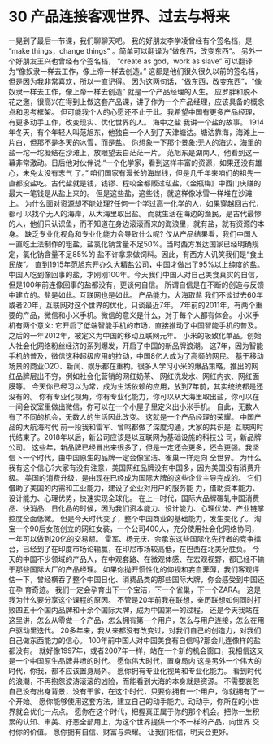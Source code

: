# 30 产品连接客观世界、过去与将来

一晃到了最后一节课，我们聊聊天吧。
我的好朋友李学凌曾经有个签名档，是 “make things，change things” 。简单可以翻译为“做东西，改变东西”。 另外一个好朋友王兴也曾经有个签名档， “create as god，work as slave” 可以翻译为“像奴隶一样去工作，像上帝一样去创造。” 这都是他们很久很久以前的签名档，但是因为我非常喜欢，所以一直记得。 因为这两句话，“做东西，改变东西”，“像奴隶一样去工作，像上帝一样去创造” 就是一个产品经理的人生。 应罗胖和脱不花之邀，很高兴在得到上做这套产品课，讲了作为一个产品经理，应该具备的概念点和思考框架。 但可能我个人的心愿还不止于此。我希望中国有更多产品经理，有更多动手工作，改变现实、优化世界的人。
海中之盐
我讲一个盐的故事。 1914年冬天，有个年轻人叫范旭东，他独自一个人到了天津塘沽。塘沽靠海，海滩上一片白，但那不是冬天的冰雪，而是盐。 你想象一下那个景象:无人的海边，海里的盐一坨一坨凝结在沙滩上，放眼望去白茫茫一片。 范旭东是湖南人，他看到这一幕非常激动。日后他对伙伴说:“一个化学家，看到这样丰富的资源，如果还没有雄心，未免太没有志气 了。” 咱们国家有漫长的海岸线，但是几千年来咱们的祖先一直都没盐吃。古代盐就是钱，钱镠、程咬金都贩过私盐，《金瓶梅》中西门庆赚的 最大一笔钱是从盐上来的。
但是这些盐，这些钱，就这样像冰雪一样堆在沙滩上。 为什么面对资源却不能处理?任何一个学过高一化学的人，如果穿越回古代，都可 以找个无人的海岸，从大海里取出盐。 而就生活在海边的渔民，是古代最惨的人，他们只认识鱼，而不知道在身边滚滚而来的海浪里，就有盐，就有资源的本身。 缺乏专业化视角和专业化能力会导致什么呢?
仅从产品结果看，我们中国人一直吃土法制作的粗盐，盐氯化钠含量不足50%。当时西方发达国家已经明确规定，氯化钠含量不足85%的 盐不许拿来做饲料。因此，有西方人讥笑我们是“食土民族”。
直到1915年范旭东开办久大精盐公司，中国才做出了95%以上纯度的盐。 中国人吃到像回事的盐，才刚刚100年。今天我们中国人对自己美食真实的自信，但是100年前连像回事的盐都没有，更谈何自信。 所谓自信是在不断的创造与反馈中建立的。盐是如此。互联网也是如此。
产品能力，大海取盐
我们不谈过去60年或者20年，互联网对这个世界的优化，只谈最近7年。 7年前的2011年，有两个重要的产品，微信和小米手机。微信的意义是什么，对于每个人都有体会。
小米手机有两个意义: 它开启了低端智能手机的市场，直接推动了中国智能手机的普及。之后的一年2012年，被定义为中国的移动互联网元年。 小米的极致化单品。创始人社会化网络粉丝经济的系列爆发，开启了中国的新品牌浪潮。 这7年，因为智能手机的普及，微信这种超级应用的拉动，中国8亿人成为了高频的网民。 基于移动场景的商业O2O、新闻、娱乐都在重构。很多人学习小米的爆品策略，推出的网红品牌层出不穷，例如社会化营销的网红奶茶、 网红洗发水、网红内衣、网红面膜等。
今天你已经习以为常，成为生活依赖的应用，放到7年前，其实统统都是还没有的。 你有专业化视角，你有专业化能力，你可以从大海里取出盐，你可以在一间会议室里做出微信，你可以在一个小屋子里定义出小米手机。 自此，无数人有了不同的机会，无数人的生活因此改变。
这就是一个产品经理的荣耀。
中国产品的大航海时代
前一段我和雷军、曾鸣都做了深度沟通，大家的共识是: 互联网时代结束了。2018年以后，新公司应该是以互联网为基础设施的科技公 司，新品牌公司。 这些年，新品牌已经冒出来很多了，但是一定还会更多，还会更强。我坚信下一个时代，由中国原生的品牌一定会像宝洁、雀巢一样走向 全世界。
为什么我有这个信心?大家有没有注意，美国网红品牌没有中国多，因为美国没有消费升级。
美国的消费升级，是由现在已经成为国际大牌的这些企业主导完成的。 它们借助了美国的内需和工业能力，建设了企业对用户的服务能 力，借助资本能力、设计能力、心理优势，快速实现全球化。 在上一时代，国际大品牌碾轧中国消费品、快消品、日化品的时候，因为我们资本能力、设计能力、心理优势、产业链掌控度全面低微。 但是今天时代变了，整个中国商业的基础能力，发生变化了。 淘宝一个90后女孩创立的网红女装，一个公司400人，充分使用社会化网络协同，一年可以做到20亿的交易额。 雷军、杨元庆、余承东这些国际化先行者的竞争擂台，已经到了在印度市场论输赢，在印尼市场较高低，在巴西在北美分胜负。 今天的中国不少领域的产品人，在中观套路、在微观体感、在宏观视野，都已经不输于那些国际大厂的产品经理。 如果你抛开惯性化的仰视和妄自菲薄，我们客观评估一下，曾经横吞了整个中国日化、消费品类的那些国际大牌，你会感受到中国还在孕 育奇迹。
我们一定会孕育出下一个宝洁，下一个雀巢，下一个ZARA。
这是我为什么要分享这个课程的原因。 不管是20年前我在联想，亲历联想如何同时打败四五十个国内品牌和十余个国际大牌，成为中国第一的过程。 还是今天我站在这里讲，怎么从零做一个产品，怎么拥有第一个用户，怎么与用户连接，怎么在用户驱动里迭代。 20多年来，我从来都没有改变过，对我们自己的创造力，对我们自己做东西能力的信心。 100年前中国人对中国美食有自信吗?那会儿连像样的盐都没有。 就好像1997年，或者2007年一样，站在一个新的机会窗口，我相信这又是一个中国原生品牌井喷的时代。 愿你伟大时代，置身局内
这是另外一个伟大的时代，你我，都不应该置身局外。
愿你拥有专业化视角和专业化能力。
看到时代的浪潮，不再抱怨波涛滚滚的凶险，而能看到大海的本身就是资源。 不需要哀怨自己没有出身背景，没有干爹，在这个时代，只要你拥有一个用户，你就拥有了一个开始。 愿你能够使用这套方法，建立自己的动手能力。动动手，你所在的小世界就会优化一点点。 愿你在这个时代，把握真正属于你的那个机会。把你一生积累的认知、审美、好恶全部用上，为这个世界提供一个不一样的产品，向世界 交付你的价值。
愿你拥有自信、财富与荣耀。 让我们相信，明天会更好。